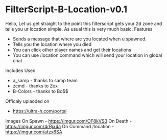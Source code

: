 # FilterScript-B-Location-v0.1
Hello, Let us get straight to the point this filterscript gets your 2d zone and tells you ur location simple. As usual this is very much basic.
Features
- Sends a message that where are you located when u spawned.
- Tells you the location where you died
- You can click other player names and get their locations
- You can use /location command which will send your location in global chat

Includes Used
- a_samp - thanks to samp team
- zcmd   - thanks to Zex
- B-Colors - thanks to Bo$$


Officaly uplaoded on 
- https://ultra-h.com/portal


Images
On Spawn - https://imgur.com/OF8kVS3
On Death - https://imgur.com/4rRjx4a
On Command /location - https://imgur.com/afzx6SA
